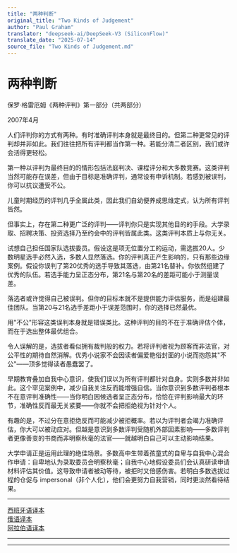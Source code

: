 ```yaml
---
title: "两种判断"
original_title: "Two Kinds of Judgement"
author: "Paul Graham"
translator: "deepseek-ai/DeepSeek-V3 (SiliconFlow)"
translate_date: "2025-07-14"
source_file: "Two Kinds of Judgement.md"
---
```


# 两种判断

保罗·格雷厄姆《两种评判》第一部分（共两部分）

2007年4月

人们评判你的方式有两种。有时准确评判本身就是最终目的。但第二种更常见的评判却并非如此。我们往往把所有评判都当作第一种。若能分清二者区别，我们或许会活得更轻松。

第一种以评判为最终目的的情形包括法庭判决、课程评分和大多数竞赛。这类评判当然可能存在误差，但由于目标是准确评判，通常设有申诉机制。若感到被误判，你可以抗议遭受不公。

儿童时期经历的评判几乎全属此类，因此我们自幼便养成思维定式，认为所有评判皆然。

但事实上，存在第二种更广泛的评判——评判你只是实现其他目的的手段。大学录取、招聘决策、投资选择乃至约会中的评判皆属此类。这类评判本质上与你无关。

试想自己担任国家队选拔委员。假设这是项无位置分工的运动，需选拔20人。少数明星选手必然入选，多数人显然落选。你的评判真正产生影响的，只有那些边缘案例。假设你误判了第20优秀的选手导致其落选，由第21名替补。你依然组建了优秀的队伍。若选手能力呈正态分布，第21名与第20名的差距可能小于测量误差。

落选者或许觉得自己被误判。但你的目标本就不是提供能力评估服务，而是组建最佳团队。当第20与21名选手差距小于误差范围时，你的选择已然最优。

用"不公"形容这类误判本身就是错误类比。这种评判的目的不在于准确评估个体，而在于选出整体最优组合。

令人误解的是，选拔者看似拥有裁判般的权力。若将评判者视为顾客而非法官，对公平性的期待自然消解。优秀小说家不会因读者偏爱艳俗封面的小说而抱怨其"不公"——顶多觉得读者愚蠢罢了。

早期教育叠加自我中心意识，使我们误以为所有评判都针对自身。实则多数并非如此。这个罕见案例中，减少自我关注反而能增强自信。当你意识到多数评判者根本不在意评判准确性——当你明白因候选者呈正态分布，恰恰在评判影响最大的环节，准确性反而最无关紧要——你就不会把拒绝视为针对个人。

有趣的是，不过分在意拒绝反而可能减少被拒概率。若以为评判者会竭力准确评估，你大可以被动应对。但越是意识到多数评判受随机外部因素影响——多数评判者更像善变的书商而非明察秋毫的法官——就越明白自己可以主动影响结果。

大学申请正是运用此理的绝佳场景。多数高中生带着孩童式的自卑与自我中心混合作申请：自卑地认为录取委员会明察秋毫；自我中心地假设委员们会认真研读申请材料评估其价值。这导致申请者被动等待，被拒时又倍感伤害。若明白多数选拔过程的仓促与 impersonal（非个人化），他们会更努力自我营销，同时更淡然看待结果。

---
[西班牙语译本](http://www.simpleoption.com/empresa/ensayo-dos-tipos-juicios)  
[俄语译本](http://ryba4.com/translations/judgement)  
[阿拉伯语译本](https://tldrarabiccontents.blogspot.com/2020/02/blog-post_5.html)

***  
  
---